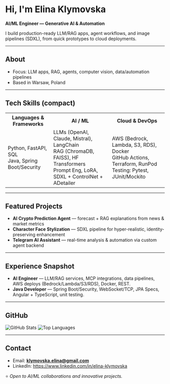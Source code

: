 # Hi, I'm Elina Klymovska
**AI/ML Engineer — Generative AI & Automation**

I build production-ready LLM/RAG apps, agent workflows, and image pipelines (SDXL), from quick prototypes to cloud deployments.

---

## About
- Focus: LLM apps, RAG, agents, computer vision, data/automation pipelines  
- Based in Warsaw, Poland

---

## Tech Skills (compact)

<table>
  <tr>
    <th>Languages & Frameworks</th>
    <th>AI / ML</th>
    <th>Cloud & DevOps</th>
  </tr>
  <tr>
    <td>
      Python, FastAPI, SQL<br/>
      Java, Spring Boot/Security<br/>
    </td>
    <td>
      LLMs (OpenAI, Claude, Mistral), LangChain<br/>
      RAG (ChromaDB, FAISS), HF Transformers<br/>
      Prompt Eng, LoRA, SDXL + ControlNet + ADetailer
    </td>
    <td>
      AWS (Bedrock, Lambda, S3, RDS), Docker<br/>
      GitHub Actions, Terraform, RunPod<br/>
      Testing: Pytest, JUnit/Mockito
    </td>
  </tr>
</table>

---

## Featured Projects
- **AI Crypto Prediction Agent** — forecast + RAG explanations from news & market metrics  
- **Character Face Stylization** — SDXL pipeline for hyper-realistic, identity-preserving enhancement  
- **Telegram AI Assistant** — real-time analysis & automation via custom agent backend

---

## Experience Snapshot
- **AI Engineer** — LLM/RAG services, MCP integrations, data pipelines, AWS deploys (Bedrock/Lambda/S3/RDS), Docker, REST.  
- **Java Developer** — Spring Boot/Security, WebSocket/TCP, JPA Specs, Angular + TypeScript, unit testing.

---

## GitHub
![GitHub Stats](https://github-readme-stats.vercel.app/api?username=ElinaKlymovska&show_icons=true&theme=radical)
![Top Languages](https://github-readme-stats.vercel.app/api/top-langs/?username=ElinaKlymovska&layout=compact&theme=radical)


---

## Contact
- Email: **klymovska.elina@gmail.com**  
- LinkedIn: https://www.linkedin.com/in/elina-klymovska

⭐ *Open to AI/ML collaborations and innovative projects.*
